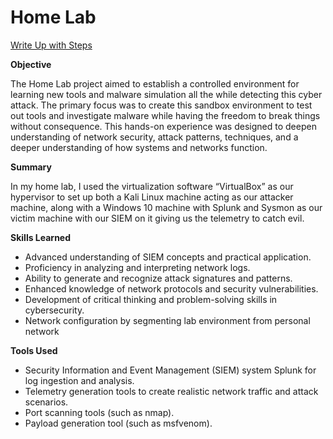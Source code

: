 # Home Lab

<a href="https://political-block-6b8.notion.site/Home-Lab-19757d183bb5802e987ac43841ee08fb">Write Up with Steps</a>

**Objective**

The Home Lab project aimed to establish a controlled environment for learning new tools and malware simulation all the while detecting this cyber attack. The primary focus was to create this sandbox environment to test out tools and investigate malware while having the freedom to break things without consequence. This hands-on experience was designed to deepen understanding of network security, attack patterns, techniques, and a deeper understanding of how systems and networks function.

**Summary**

In my home lab, I used the virtualization software “VirtualBox” as our hypervisor to set up both a Kali Linux machine acting as our attacker machine, along with a Windows 10 machine with Splunk and Sysmon as our victim machine with our SIEM on it giving us the telemetry to catch evil.

**Skills Learned**

- Advanced understanding of SIEM concepts and practical application.
- Proficiency in analyzing and interpreting network logs.
- Ability to generate and recognize attack signatures and patterns.
- Enhanced knowledge of network protocols and security vulnerabilities.
- Development of critical thinking and problem-solving skills in cybersecurity.
- Network configuration by segmenting lab environment from personal network

**Tools Used**

- Security Information and Event Management (SIEM) system Splunk for log ingestion and analysis.
- Telemetry generation tools to create realistic network traffic and attack scenarios.
- Port scanning tools (such as nmap).
- Payload generation tool (such as msfvenom).

